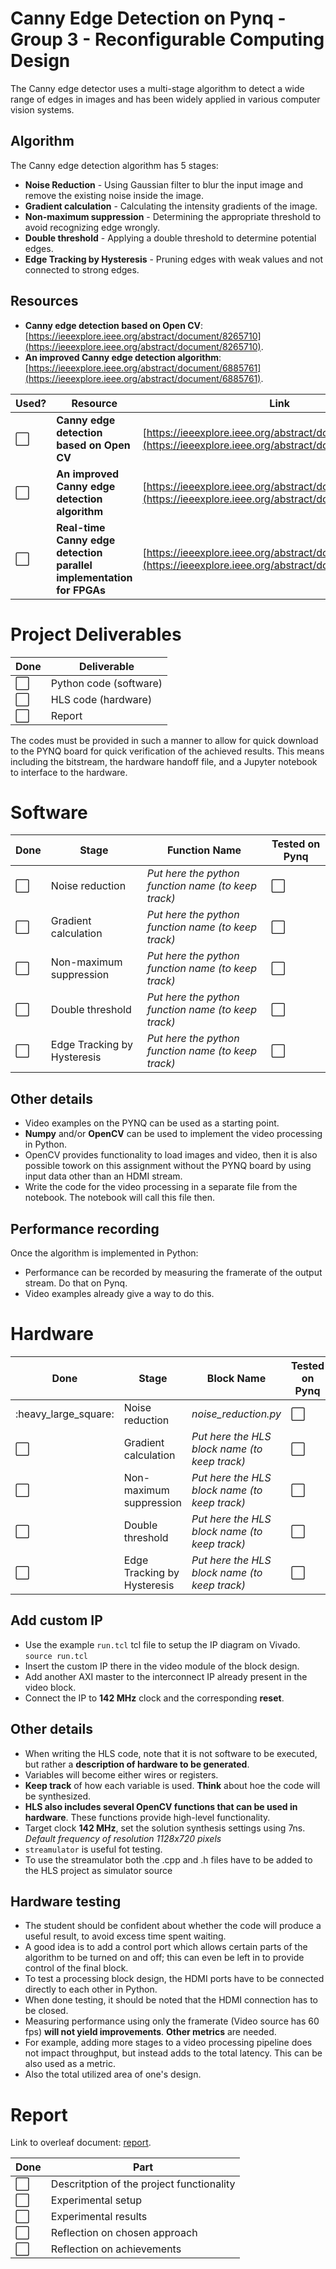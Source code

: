 # Canny Edge Detection on Pynq - Group 3 - Reconfigurable Computing Design
The Canny edge detector uses a multi-stage algorithm to detect a wide range of edges in images and has been widely applied in various computer vision systems. 

## Algorithm
The Canny edge detection algorithm has 5 stages:
- **Noise Reduction** - Using Gaussian filter to blur the input image and remove the existing noise inside the image.
- **Gradient calculation** - Calculating the intensity gradients of the image.
- **Non-maximum suppression** - Determining the appropriate threshold to avoid recognizing edge wrongly.
- **Double threshold** - Applying a double threshold to determine potential edges.
- **Edge Tracking by Hysteresis** - Pruning edges with weak values and not connected to strong edges.

## Resources
- **Canny edge detection based on Open CV**: [https://ieeexplore.ieee.org/abstract/document/8265710](https://ieeexplore.ieee.org/abstract/document/8265710).
- **An improved Canny edge detection algorithm**: [https://ieeexplore.ieee.org/abstract/document/6885761](https://ieeexplore.ieee.org/abstract/document/6885761). 

| Used?                | Resource                                                             | Link                                                                                                           |
| -------------------- | -------------------------------------------------------------------- | -------------------------------------------------------------------------------------------------------------- |
| :white_large_square: | **Canny edge detection based on Open CV**                            | [https://ieeexplore.ieee.org/abstract/document/8265710](https://ieeexplore.ieee.org/abstract/document/8265710) |
| :white_large_square: | **An improved Canny edge detection algorithm**                       | [https://ieeexplore.ieee.org/abstract/document/6885761](https://ieeexplore.ieee.org/abstract/document/6885761) |
| :white_large_square: | **Real-time Canny edge detection parallel implementation for FPGAs** | [https://ieeexplore.ieee.org/abstract/document/5724558](https://ieeexplore.ieee.org/abstract/document/5724558) |

# Project Deliverables
<!-- :white_large_square: and :heavy_check_mark: -->

| Done                 | Deliverable            |
| -------------------- | ---------------------- |
| :white_large_square: | Python code (software) |
| :white_large_square: | HLS code (hardware)    |
| :white_large_square: | Report                 |

The codes must be provided in such a manner to allow for quick download to the PYNQ board for quick verification of the achieved results. This means including the bitstream, the hardware handoff file, and a Jupyter notebook to interface to the hardware.

# Software
<!-- :white_large_square: and :heavy_check_mark: -->

| Done                 | Stage                       | Function Name                                       | Tested on Pynq       |
| -------------------- | --------------------------- | --------------------------------------------------- | -------------------- |
| :white_large_square: | Noise reduction             | *Put here the python function name (to keep track)* | :white_large_square: |
| :white_large_square: | Gradient calculation        | *Put here the python function name (to keep track)* | :white_large_square: |
| :white_large_square: | Non-maximum suppression     | *Put here the python function name (to keep track)* | :white_large_square: |
| :white_large_square: | Double threshold            | *Put here the python function name (to keep track)* | :white_large_square: |
| :white_large_square: | Edge Tracking by Hysteresis | *Put here the python function name (to keep track)* | :white_large_square: |

## Other details
- Video examples on the PYNQ can be used as a starting point.
- **Numpy** and/or **OpenCV** can be used to implement the video processing in Python.
- OpenCV provides functionality to load images and video, then it is also possible towork on this assignment without the PYNQ board by using input data other than an HDMI stream.
- Write the code for the video processing in a separate file from the notebook. The notebook will call this file then.

## Performance recording
Once the algorithm is implemented in Python:
- Performance can be recorded by measuring the framerate of the output stream. Do that on Pynq.
- Video examples already give a way to do this.

# Hardware
| Done                 | Stage                       | Block Name                                    | Tested on Pynq       |
| -------------------- | --------------------------- | --------------------------------------------- | -------------------- |
| :heavy_large_square: | Noise reduction             | *noise_reduction.py* | :white_large_square: |
| :white_large_square: | Gradient calculation        | *Put here the HLS block name (to keep track)* | :white_large_square: |
| :white_large_square: | Non-maximum suppression     | *Put here the HLS block name (to keep track)* | :white_large_square: |
| :white_large_square: | Double threshold            | *Put here the HLS block name (to keep track)* | :white_large_square: |
| :white_large_square: | Edge Tracking by Hysteresis | *Put here the HLS block name (to keep track)* | :white_large_square: |

## Add custom IP
- Use the example `run.tcl` tcl file to setup the IP diagram on Vivado. `source run.tcl`
- Insert the custom IP there in the video module of the block design.
- Add another AXI master to the interconnect IP already present in the video block.
- Connect the IP to **142 MHz** clock and the corresponding **reset**.

## Other details
- When writing the HLS code, note that it is not software to be executed, but rather a **description of hardware to be generated**.
- Variables will become either wires or registers.
- **Keep track** of how each variable is used. **Think** about hoe the code will be synthesized.
- **HLS also includes several OpenCV functions that can be used in hardware**. These functions provide high-level functionality.
- Target clock **142 MHz**, set the solution synthesis settings using 7ns. *Default frequency of resolution 1128x720 pixels*
- `streamulator` is useful fot testing.
- To use the streamulator both the .cpp and .h files have to be added to the HLS project as simulator source

## Hardware testing
- The student should be confident about whether the code will produce a useful result, to avoid excess time spent waiting. 
- A good idea is to add a control port which allows certain parts of the algorithm to be turned on and off; this can even be left in to provide control of the final block.
- To test a processing block design, the HDMI ports have to be connected directly to each other in Python.
- When done testing, it should be noted that the HDMI connection has to be closed.
- Measuring performance using only the framerate (Video source has 60 fps) **will not yield improvements**. **Other metrics** are needed.
- For example, adding more stages to a video processing pipeline does not impact throughput, but instead adds to the total latency. This can be also used as a metric.
- Also the total utilized area of one's design.

# Report
Link to overleaf document: [report](https://www.overleaf.com/2341325728xzbrcdhtqtpd).

| Done                 | Part                                      |
| -------------------- | ----------------------------------------- |
| :white_large_square: | Descritption of the project functionality |
| :white_large_square: | Experimental setup                        |
| :white_large_square: | Experimental results                      |
| :white_large_square: | Reflection on chosen approach             |
| :white_large_square: | Reflection on achievements                |
